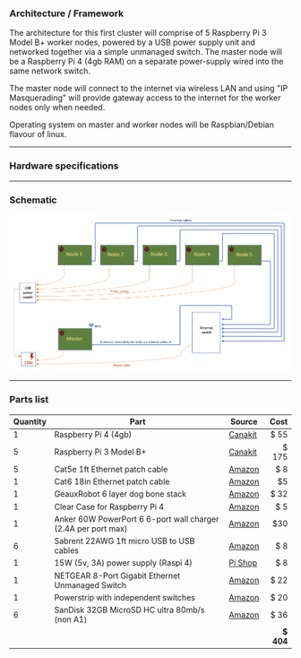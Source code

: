 ### Architecture / Framework

The architecture for this first cluster will comprise of 5 Raspberry Pi 3 Model B+ worker nodes, powered by a USB power supply unit and networked together via a simple unmanaged switch.  The master node will be a Raspberry Pi 4 (4gb RAM) on a separate power-supply wired into the same network switch.

The master node will connect to the internet via wireless LAN and using "IP Masquerading" will provide gateway access to the internet for the worker nodes only when needed. 

Operating system on master and worker nodes will be Raspbian/Debian flavour of linux.

---
### Hardware specifications



---
### Schematic

![cluster v1](https://github.com/essans/RasPi/blob/master/images/raspi_cluster_diagram_v1.png)

---

### Parts list


| Quantity | Part | Source | Cost |
| ----- | ----- | ----- | -----: |  
| 1 | Raspberry Pi 4 (4gb) | [Canakit](https://www.canakit.com/raspberry-pi-4-4gb.html) | $ 55 |
| 5 | Raspberry Pi 3 Model B+ | [Canakit](https://www.canakit.com/raspberry-pi-3-model-b-plus.html) | $ 175 |
| 5 | Cat5e 1ft Ethernet patch cable| [Amazon](https://www.amazon.com/gp/product/B00JULVRU2/ref=ppx_yo_dt_b_asin_title_o07_s00?ie=UTF8&th=1) | $ 8 |
| 1 | Cat6 18in Ethernet patch cable| [Amazon](https://www.amazon.com/gp/product/B00E9RA6GI/ref=ppx_yo_dt_b_asin_title_o08_s00?ie=UTF8&psc=1) | $5 |
| 1 | GeauxRobot 6 layer dog bone stack | [Amazon](https://www.amazon.com/gp/product/B01D9130QC/ref=ppx_yo_dt_b_asin_title_o08_s00?ie=UTF8&psc=1) | $ 32 |
| 1 | Clear Case for Raspberry Pi 4 | [Amazon](https://www.amazon.com/gp/product/B07W72KL1W/ref=ppx_yo_dt_b_asin_title_o08_s00?ie=UTF8&psc=1) | $ 5 |
| 1 | Anker 60W PowerPort 6 6-port wall charger (2.4A per port max) | [Amazon](https://www.amazon.com/gp/product/B014T3ZJX6/ref=ppx_od_dt_b_asin_title_s01?ie=UTF8&psc=1) | $30 |
| 6 | Sabrent 22AWG 1ft micro USB to USB cables | [Amazon](https://www.amazon.com/gp/product/B014T3ZJX6/ref=ppx_od_dt_b_asin_title_s01?ie=UTF8&psc=1) | $ 8 |
| 1 | 15W (5v, 3A) power supply (Raspi 4) | [Pi Shop](https://www.pishop.us/product/raspberry-pi-15w-power-supply-us-white/) | $ 8 |
| 1 | NETGEAR 8-Port Gigabit Ethernet Unmanaged Switch | [Amazon](https://www.amazon.com/gp/product/B00KFD0SYK/ref=ppx_od_dt_b_asin_title_s00?ie=UTF8&psc=1) | $ 22 |
| 1 | Powerstrip with independent switches | [Amazon](https://www.amazon.com/gp/product/B0775V2SS1/ref=ppx_yo_dt_b_asin_title_o05_s00?ie=UTF8&psc=1) | $ 20 |
| 6 | SanDisk 32GB MicroSD HC ultra 80mb/s (non A1) | [Amazon](https://www.amazon.com/gp/product/B00CNYV942/ref=ppx_yo_dt_b_asin_title_o09_s00?ie=UTF8&psc=1) | $ 36 |
| | | | **$ 404**

